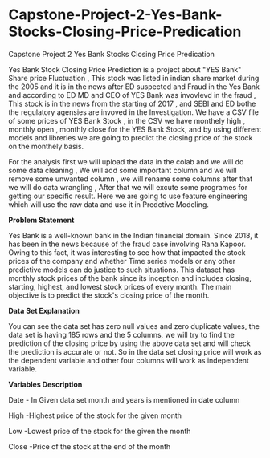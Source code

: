 # Capstone-Project-2-Yes-Bank-Stocks-Closing-Price-Predication
Capstone Project 2 Yes Bank Stocks Closing Price Predication

Yes Bank Stock Closing Price Prediction is a project about "YES Bank" Share price Fluctuation , This stock was listed in indian share market during the 2005 and it is in the news after ED suspected and Fraud in the Yes Bank and according to ED MD and CEO of YES Bank was invovlevd in the fraud , This stock is in the news from the starting of 2017 , and SEBI and ED bothe the regulatory agensies are invoved in the Investigation. We have a CSV file of some prices of YES Bank Stock , in the CSV we have monthely high , monthly open , monthly close for the YES Bank Stock, and by using different models and libreries we are going to predict the closing price of the stock on the monthely basis.

For the analysis first we will upload the data in the colab and we will do some data cleaning , We will add some important column and we will remove some unwanted column , we will rename some columns after that we will do data wrangling , After that we will excute some programes for getting our specific result. Here we are going to use feature engineering which will use the raw data and use it in Predctive Modeling.

**Problem Statement**

Yes Bank is a well-known bank in the Indian financial domain. Since 2018, it has been in the news because of the fraud case involving Rana Kapoor. Owing to this fact, it was interesting to see how that impacted the stock prices of the company and whether Time series models or any other predictive models can do justice to such situations. This dataset has monthly stock prices of the bank since its inception and includes closing, starting, highest, and lowest stock prices of every month. The main objective is to predict the stock's closing price of the month.

**Data Set Explanation**

You can see the data set has zero null values and zero duplicate values, the data set is having 185 rows and the 5 columns, we will try to find the prediction of the closing price by using the above data set and will check the prediction is accurate or not. So in the data set closing price will work as the dependent variable and other four columns will work as independent variable.

**Variables Description**


Date - In Given data set month and years is mentioned in date column

High -Highest price of the stock for the given month

Low -Lowest price of the stock for the given the month

Close -Price of the stock at the end of the month
